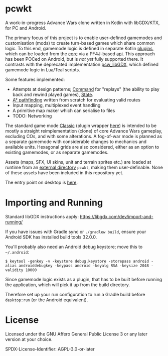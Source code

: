 # pcwkt

A work-in-progress Advance Wars clone written in Kotlin with libGDX/KTX, for PC and Android.

The primary focus of this project is to enable user-defined gamemodes and customisation (mods) to
create turn-based games which share common logic.
To this end, gamemode logic is defined in separate
Kotlin [plugins](https://github.com/JWGpro/pcwkt/tree/master/plugins), which can be loaded from
the [core](https://github.com/JWGpro/pcwkt/blob/master/core/src/com/pcwkt/game/ingame/InGameScreen.kt)
via a
PF4J-based [api](https://github.com/JWGpro/pcwkt/blob/master/api/src/main/java/com/example/api/GameMode.kt).
This approach has been POCed on Android, but is *not yet* fully supported there.
It contrasts with the deprecated
implementation [pcw_libGDX](https://github.com/JWGpro/pcw_libGDX), which defined gamemode logic in
Lua/Teal scripts.

Some features implemented:

- Attempts at design patterns; [Command](https://gameprogrammingpatterns.com/command.html) for
  "replays" (the ability to play back and rewind played
  games), [State](https://gameprogrammingpatterns.com/state.html).
- [A* pathfinding](https://en.wikipedia.org/wiki/A*_search_algorithm) written from scratch for
  evaluating valid routes
- Input mapping, multiplexed event handling
- A primitive map maker which can serialise to files
- TODO: Networking

The standard game
mode [Classic](https://github.com/JWGpro/pcwkt/tree/master/plugins/classic/src/main/java/com/example/classic)
(plugin
wrapper [here](https://github.com/JWGpro/pcwkt/blob/master/plugins/classic/src/main/java/com/example/classic/ClassicModePlugin.kt))
is intended to be mostly a straight reimplementation (clone) of core Advance
Wars gameplay, excluding COs, and with some alterations. A fog-of-war mode is planned as a separate
gamemode with considerable changes to mechanics and available units. Hexagonal grids are also
considered, either as an option to existing gamemodes, or as separate gamemodes.

Assets (maps, SFX, UI skins, unit and terrain sprites etc.) are loaded at runtime from an
[external directory](https://libgdx.com/wiki/file-handling) `pcwkt`, making them user-definable.
None of these assets have been included in this repository yet.

The entry point on desktop
is [here](https://github.com/JWGpro/pcwkt/blob/master/desktop/src/com/pcwkt/game/DesktopLauncher.kt).

# Importing and Running

Standard libGDX instructions apply: https://libgdx.com/dev/import-and-running/

If you have issues with Gradle sync or `./gradlew build`, ensure your Android SDK has installed
build tools 32.0.0.

You'll probably also need an Android debug keystore; move this to `~/.android`:

`$ keytool -genkey -v -keystore debug.keystore -storepass android -alias androiddebugkey -keypass
android -keyalg RSA -keysize 2048 -validity 10000`

Since gamemode logic exists as a plugin, that has to be built before running the application,
which will pick it up from the build directory.

Therefore set up your run configuration to run a Gradle build before `desktop:run` (or the Android
equivalent).

# License

Licensed under the GNU Affero General Public License 3 or any later version at your choice.

SPDX-License-Identifier: AGPL-3.0-or-later